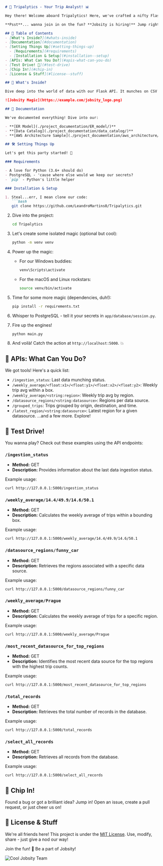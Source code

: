 ```markdown
# 🚗 Tripalytics - Your Trip Analyst! 📊

Hey there! Welcome aboard Tripalytics! Here, we've crafted a nifty Flask API that swallows CSV data and serves up some fun analytics. Why? Well, because we can! 🥳

**Psst**... wanna join in on the fun? **Jobsity is hiring!** Jump right in!

## 📜 Table of Contents
- [What's Inside?](#whats-inside)
- [Documentation](#documentation)
- [Setting Things Up](#setting-things-up)
  - [Requirements](#requirements)
  - [Installation & Setup](#installation--setup)
- [APIs: What Can You Do?](#apis-what-can-you-do)
- [Test Drive! 🚀](#test-drive)
- [Chip In!](#chip-in)
- [License & Stuff](#license--stuff)

## 🧐 What's Inside?

Dive deep into the world of data with our Flask API. It munches on CSV files, stores data in PostgreSQL, and even plays with them to give you cool insights.

![Jobsity Magic](https://example.com/jobsity_logo.png)

## 📖 Documentation

We've documented everything! Dive into our:

- **[ER Model](./project_documentation/ER_model/)**
- **[Data Catalog](./project_documentation/data_catalog/)**
- **[AWS Architecture Sample](./project_documentation/aws_architecture/)**

## 🛠 Setting Things Up

Let's get this party started! 🎉

### Requirements

- A love for Python (3.6+ should do)
- PostgreSQL - 'cause where else would we keep our secrets?
- `pip` - Python's little helper

### Installation & Setup

1. Steal...err, I mean clone our code:
   ```bash
   git clone https://github.com/LeandroMartins0/Tripalytics.git
   ```

2. Dive into the project:
   ```bash
   cd Tripalytics
   ```

3. Let's create some isolated magic (optional but cool):
   ```bash
   python -m venv venv
   ```

4. Power up the magic:
   - For our Windows buddies:
     ```bash
     venv\Scripts\activate
     ```
   - For the macOS and Linux rockstars:
     ```bash
     source venv/bin/activate
     ```

5. Time for some more magic (dependencies, duh!):
   ```bash
   pip install -r requirements.txt
   ```

6. Whisper to PostgreSQL - tell it your secrets in `app/database/session.py`.

7. Fire up the engines!
   ```bash
   python main.py
   ```

8. And voilà! Catch the action at `http://localhost:5000`. 💥

## 🎯 APIs: What Can You Do?

We got tools! Here's a quick list:
- `/ingestion_status`: Last data munching status.
- `/weekly_average/<float:x1>/<float:y1>/<float:x2>/<float:y2>`: Weekly trip avg within a box.
- `/weekly_average/<string:region>`: Weekly trip avg by region.
- `/datasource_regions/<string:datasource>`: Regions per data source.
- `/grouped_trips`: Trips grouped by origin, destination, and time.
- `/latest_region/<string:datasource>`: Latest region for a given datasource.
...and a few more. Explore!

## 🚀 Test Drive!

You wanna play? Check out these examples using the API endpoints:

### `/ingestion_status`

- **Method:** GET
- **Description:** Provides information about the last data ingestion status.

Example usage:
```bash
curl http://127.0.0.1:5000/ingestion_status
```

### `/weekly_average/14.4/49.9/14.6/50.1`

- **Method:** GET
- **Description:** Calculates the weekly average of trips within a bounding box.

Example usage:
```bash
curl http://127.0.0.1:5000/weekly_average/14.4/49.9/14.6/50.1
```

### `/datasource_regions/funny_car`

- **Method:** GET
- **Description:** Retrieves the regions associated with a specific data source.

Example usage:
```bash
curl http://127.0.0.1:5000/datasource_regions/funny_car
```

### `/weekly_average/Prague`

- **Method:** GET
- **Description:** Calculates the weekly average of trips for a specific region.

Example usage:
```bash
curl http://127.0.0.1:5000/weekly_average/Prague
```

### `/most_recent_datasource_for_top_regions`

- **Method:** GET
- **Description:** Identifies the most recent data source for the top regions with the highest trip counts.

Example usage:
```bash
curl http://127.0.0.1:5000/most_recent_datasource_for_top_regions
```

### `/total_records`

- **Method:** GET
- **Description:** Retrieves the total number of records in the database.

Example usage:
```bash
curl http://127.0.0.1:5000/total_records
```

### `/select_all_records`

- **Method:** GET
- **Description:** Retrieves all records from the database.

Example usage:
```bash
curl http://127.0.0.1:5000/select_all_records
```

## 🤝 Chip In!

Found a bug or got a brilliant idea? Jump in! Open an issue, create a pull request, or just cheer us on!

## 📄 License & Stuff

We're all friends here! This project is under the [MIT License](LICENSE). Use, modify, share - just give a nod our way!

Join the fun! 🎉 Be a part of Jobsity!

![Cool Jobsity Team](https://example.com/jobsity_team_photo.jpg)
```